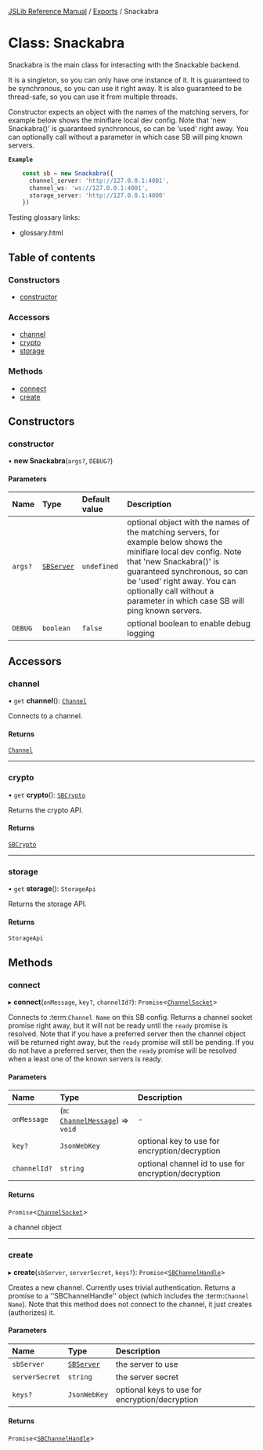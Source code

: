 [JSLib Reference Manual](../jslib2.md) / [Exports](../modules.md) / Snackabra

# Class: Snackabra

Snackabra is the main class for interacting with the Snackable backend.

It is a singleton, so you can only have one instance of it.
It is guaranteed to be synchronous, so you can use it right away.
It is also guaranteed to be thread-safe, so you can use it from multiple
threads.

Constructor expects an object with the names of the matching servers, for example
below shows the miniflare local dev config. Note that 'new Snackabra()' is
guaranteed synchronous, so can be 'used' right away. You can optionally call
without a parameter in which case SB will ping known servers.

**`Example`**

```typescript
    const sb = new Snackabra({
      channel_server: 'http://127.0.0.1:4001',
      channel_ws: 'ws://127.0.0.1:4001',
      storage_server: 'http://127.0.0.1:4000'
    })
```

Testing glossary links:

* glossary.html

## Table of contents

### Constructors

- [constructor](Snackabra.md#constructor)

### Accessors

- [channel](Snackabra.md#channel)
- [crypto](Snackabra.md#crypto)
- [storage](Snackabra.md#storage)

### Methods

- [connect](Snackabra.md#connect)
- [create](Snackabra.md#create)

## Constructors

### constructor

• **new Snackabra**(`args?`, `DEBUG?`)

#### Parameters

| Name | Type | Default value | Description |
| :------ | :------ | :------ | :------ |
| `args?` | [`SBServer`](../interfaces/SBServer.md) | `undefined` | optional object with the names of the matching servers, for example below shows the miniflare local dev config. Note that 'new Snackabra()' is guaranteed synchronous, so can be 'used' right away. You can optionally call without a parameter in which case SB will ping known servers. |
| `DEBUG` | `boolean` | `false` | optional boolean to enable debug logging |

## Accessors

### channel

• `get` **channel**(): [`Channel`](Channel.md)

Connects to a channel.

#### Returns

[`Channel`](Channel.md)

___

### crypto

• `get` **crypto**(): [`SBCrypto`](SBCrypto.md)

Returns the crypto API.

#### Returns

[`SBCrypto`](SBCrypto.md)

___

### storage

• `get` **storage**(): `StorageApi`

Returns the storage API.

#### Returns

`StorageApi`

## Methods

### connect

▸ **connect**(`onMessage`, `key?`, `channelId?`): `Promise`<[`ChannelSocket`](ChannelSocket.md)\>

Connects to :term:`Channel Name` on this SB config.
Returns a channel socket promise right away, but it
will not be ready until the ``ready`` promise is resolved.
Note that if you have a preferred server then the channel
object will be returned right away, but the ``ready`` promise
will still be pending. If you do not have a preferred server,
then the ``ready`` promise will be resolved when a least
one of the known servers is ready.

#### Parameters

| Name | Type | Description |
| :------ | :------ | :------ |
| `onMessage` | (`m`: [`ChannelMessage`](../interfaces/ChannelMessage.md)) => `void` | - |
| `key?` | `JsonWebKey` | optional key to use for encryption/decryption |
| `channelId?` | `string` | optional channel id to use for encryption/decryption |

#### Returns

`Promise`<[`ChannelSocket`](ChannelSocket.md)\>

a channel object

___

### create

▸ **create**(`sbServer`, `serverSecret`, `keys?`): `Promise`<[`SBChannelHandle`](../interfaces/SBChannelHandle.md)\>

Creates a new channel. Currently uses trivial authentication.
Returns a promise to a ''SBChannelHandle'' object
(which includes the :term:`Channel Name`).
Note that this method does not connect to the channel,
it just creates (authorizes) it.

#### Parameters

| Name | Type | Description |
| :------ | :------ | :------ |
| `sbServer` | [`SBServer`](../interfaces/SBServer.md) | the server to use |
| `serverSecret` | `string` | the server secret |
| `keys?` | `JsonWebKey` | optional keys to use for encryption/decryption |

#### Returns

`Promise`<[`SBChannelHandle`](../interfaces/SBChannelHandle.md)\>
